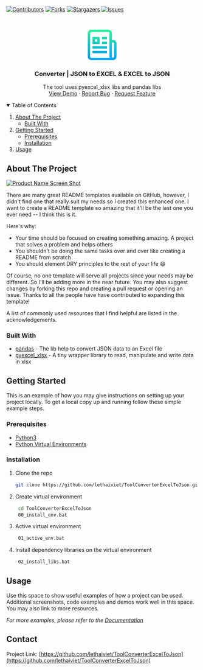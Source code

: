 [![Contributors][contributors-shield]][contributors-url]
[![Forks][forks-shield]][forks-url]
[![Stargazers][stars-shield]][stars-url]
[![Issues][issues-shield]][issues-url]



<!-- PROJECT LOGO -->
<br />
<p align="center">
  <a href="https://github.com/lethaiviet/ToolConverterExcelToJson">
    <img src="images/logo.png" alt="Logo" width="80" height="80">
  </a>

<h3 align="center">Converter | JSON to EXCEL & EXCEL to JSON</h3>

  <p align="center">
    The tool uses pyexcel_xlsx libs and pandas libs
    <br />
    <a href="https://github.com/lethaiviet/ToolConverterExcelToJson">View Demo</a>
    ·
    <a href="https://github.com/lethaiviet/ToolConverterExcelToJson">Report Bug</a>
    ·
    <a href="https://github.com/lethaiviet/ToolConverterExcelToJson">Request Feature</a>
  </p>



<!-- TABLE OF CONTENTS -->
<details open="open">
  <summary>Table of Contents</summary>
  <ol>
    <li>
      <a href="#about-the-project">About The Project</a>
      <ul>
        <li><a href="#built-with">Built With</a></li>
      </ul>
    </li>
    <li>
      <a href="#getting-started">Getting Started</a>
      <ul>
        <li><a href="#prerequisites">Prerequisites</a></li>
        <li><a href="#installation">Installation</a></li>
      </ul>
    </li>
    <li><a href="#usage">Usage</a></li>
  </ol>
</details>



<!-- ABOUT THE PROJECT -->
## About The Project

[![Product Name Screen Shot][product-screenshot]](https://example.com)

There are many great README templates available on GitHub, however, I didn't find one that really suit my needs so I created this enhanced one. I want to create a README template so amazing that it'll be the last one you ever need -- I think this is it.

Here's why:
* Your time should be focused on creating something amazing. A project that solves a problem and helps others
* You shouldn't be doing the same tasks over and over like creating a README from scratch
* You should element DRY principles to the rest of your life :smile:

Of course, no one template will serve all projects since your needs may be different. So I'll be adding more in the near future. You may also suggest changes by forking this repo and creating a pull request or opening an issue. Thanks to all the people have have contributed to expanding this template!

A list of commonly used resources that I find helpful are listed in the acknowledgements.

### Built With

* [pandas](https://www.marsja.se/how-to-convert-json-to-excel-python-pandas/) - The lib help to convert JSON data to an Excel file
* [pyexcel_xlsx](https://pypi.org/project/pyexcel-xlsx/) - A tiny wrapper library to read, manipulate and write data in xlsx



<!-- GETTING STARTED -->
## Getting Started

This is an example of how you may give instructions on setting up your project locally.
To get a local copy up and running follow these simple example steps.

### Prerequisites

* [Python3](https://www.python.org/downloads/)
* [Python Virtual Environments](https://uoa-eresearch.github.io/eresearch-cookbook/recipe/2014/11/26/python-virtual-env/)
  

### Installation

1. Clone the repo
   ```sh
   git clone https://github.com/lethaiviet/ToolConverterExcelToJson.git
   ```
2. Create virtual environment
   ```sh
    cd ToolConverterExcelToJson
    00_install_env.bat
   ```
3. Active virtual environment
   ```sh
    01_active_env.bat
   ```
4. Install dependency libraries on the virtual environment
   ```sh
    02_install_libs.bat
   ```

<!-- USAGE EXAMPLES -->
## Usage

Use this space to show useful examples of how a project can be used. Additional screenshots, code examples and demos work well in this space. You may also link to more resources.

_For more examples, please refer to the [Documentation](https://example.com)_


<!-- CONTACT -->
## Contact
Project Link: [https://github.com/lethaiviet/ToolConverterExcelToJson](https://github.com/lethaiviet/ToolConverterExcelToJson)



<!-- MARKDOWN LINKS & IMAGES -->
<!-- https://www.markdownguide.org/basic-syntax/#reference-style-links -->
[contributors-shield]: https://img.shields.io/github/contributors/lethaiviet/ToolConverterExcelToJson.svg?style=for-the-badge
[contributors-url]: https://github.com/lethaiviet/ToolConverterExcelToJson/graphs/contributors
[forks-shield]: https://img.shields.io/github/forks/lethaiviet/ToolConverterExcelToJson.svg?style=for-the-badge
[forks-url]: https://github.com/lethaiviet/ToolConverterExcelToJson/graphs/network/members
[stars-shield]: https://img.shields.io/github/stars/lethaiviet/ToolConverterExcelToJson.svg?style=for-the-badge
[stars-url]: https://github.com/lethaiviet/ToolConverterExcelToJson/graphs/stargazers
[issues-shield]: https://img.shields.io/github/issues/lethaiviet/ToolConverterExcelToJson.svg?style=for-the-badge
[issues-url]: https://github.com/lethaiviet/ToolConverterExcelToJson/graphs/issues
[license-shield]: https://img.shields.io/github/license/othneildrew/Best-README-Template.svg?style=for-the-badge
[license-url]:https://github.com/lethaiviet/ToolConverterExcelToJson/graphs/blob/master/LICENSE.txt
[linkedin-shield]: https://img.shields.io/badge/-LinkedIn-black.svg?style=for-the-badge&logo=linkedin&colorB=555
[product-screenshot]: images/screenshot.png
